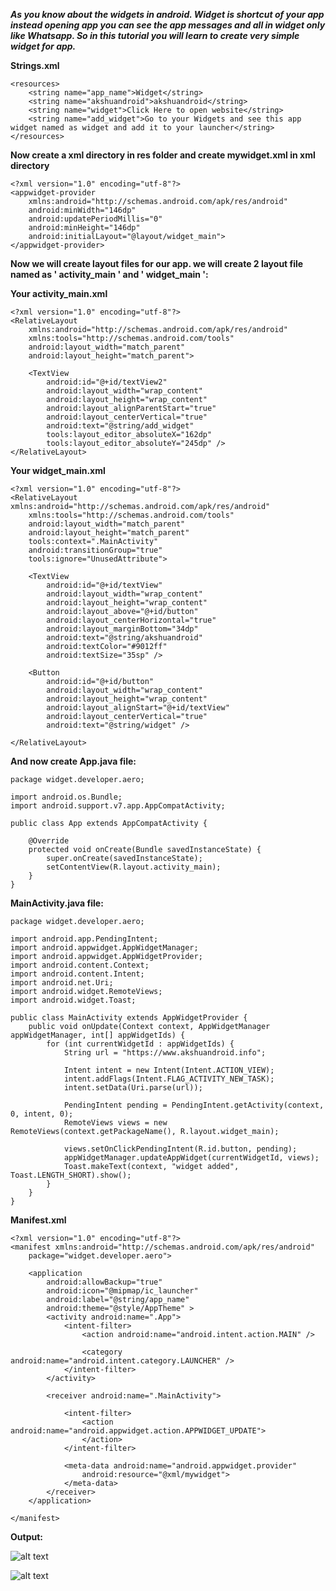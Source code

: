 ***As you know about the widgets in android. Widget is shortcut of your app instead opening app you can see the app messages and all in widget only like Whatsapp. So in this tutorial you will learn to create very simple widget for app.***

**Strings.xml**

    <resources>
        <string name="app_name">Widget</string>
        <string name="akshuandroid">akshuandroid</string>
        <string name="widget">Click Here to open website</string>
        <string name="add_widget">Go to your Widgets and see this app widget named as widget and add it to your launcher</string>
    </resources>

**Now create a xml directory in res folder and create mywidget.xml in xml directory**    

    <?xml version="1.0" encoding="utf-8"?>
    <appwidget-provider
        xmlns:android="http://schemas.android.com/apk/res/android"
        android:minWidth="146dp"
        android:updatePeriodMillis="0"
        android:minHeight="146dp"
        android:initialLayout="@layout/widget_main">
    </appwidget-provider>
    
**Now we will create layout files for our app. we will create 2 layout file named as ' activity_main ' and ' widget_main ':**

**Your activity_main.xml**

    <?xml version="1.0" encoding="utf-8"?>
    <RelativeLayout
        xmlns:android="http://schemas.android.com/apk/res/android"
        xmlns:tools="http://schemas.android.com/tools"
        android:layout_width="match_parent"
        android:layout_height="match_parent">

        <TextView
            android:id="@+id/textView2"
            android:layout_width="wrap_content"
            android:layout_height="wrap_content"
            android:layout_alignParentStart="true"
            android:layout_centerVertical="true"
            android:text="@string/add_widget"
            tools:layout_editor_absoluteX="162dp"
            tools:layout_editor_absoluteY="245dp" />
    </RelativeLayout>    
    
**Your widget_main.xml**   

    <?xml version="1.0" encoding="utf-8"?>
    <RelativeLayout xmlns:android="http://schemas.android.com/apk/res/android"
        xmlns:tools="http://schemas.android.com/tools"
        android:layout_width="match_parent"
        android:layout_height="match_parent"
        tools:context=".MainActivity"
        android:transitionGroup="true"
        tools:ignore="UnusedAttribute">

        <TextView
            android:id="@+id/textView"
            android:layout_width="wrap_content"
            android:layout_height="wrap_content"
            android:layout_above="@+id/button"
            android:layout_centerHorizontal="true"
            android:layout_marginBottom="34dp"
            android:text="@string/akshuandroid"
            android:textColor="#9012ff"
            android:textSize="35sp" />

        <Button
            android:id="@+id/button"
            android:layout_width="wrap_content"
            android:layout_height="wrap_content"
            android:layout_alignStart="@+id/textView"
            android:layout_centerVertical="true"
            android:text="@string/widget" />

    </RelativeLayout> 
    
**And now create App.java file:**

    package widget.developer.aero;

    import android.os.Bundle;
    import android.support.v7.app.AppCompatActivity;

    public class App extends AppCompatActivity {

        @Override
        protected void onCreate(Bundle savedInstanceState) {
            super.onCreate(savedInstanceState);
            setContentView(R.layout.activity_main);
        }
    }

**MainActivity.java file:**

    package widget.developer.aero;

    import android.app.PendingIntent;
    import android.appwidget.AppWidgetManager;
    import android.appwidget.AppWidgetProvider;
    import android.content.Context;
    import android.content.Intent;
    import android.net.Uri;
    import android.widget.RemoteViews;
    import android.widget.Toast;

    public class MainActivity extends AppWidgetProvider {
        public void onUpdate(Context context, AppWidgetManager appWidgetManager, int[] appWidgetIds) {
            for (int currentWidgetId : appWidgetIds) {
                String url = "https://www.akshuandroid.info";

                Intent intent = new Intent(Intent.ACTION_VIEW);
                intent.addFlags(Intent.FLAG_ACTIVITY_NEW_TASK);
                intent.setData(Uri.parse(url));

                PendingIntent pending = PendingIntent.getActivity(context, 0, intent, 0);
                RemoteViews views = new RemoteViews(context.getPackageName(), R.layout.widget_main);

                views.setOnClickPendingIntent(R.id.button, pending);
                appWidgetManager.updateAppWidget(currentWidgetId, views);
                Toast.makeText(context, "widget added", Toast.LENGTH_SHORT).show();
            }
        }
    }    

**Manifest.xml**

    <?xml version="1.0" encoding="utf-8"?>
    <manifest xmlns:android="http://schemas.android.com/apk/res/android"
        package="widget.developer.aero">

        <application
            android:allowBackup="true"
            android:icon="@mipmap/ic_launcher"
            android:label="@string/app_name"
            android:theme="@style/AppTheme" >
            <activity android:name=".App">
                <intent-filter>
                    <action android:name="android.intent.action.MAIN" />

                    <category android:name="android.intent.category.LAUNCHER" />
                </intent-filter>
            </activity>

            <receiver android:name=".MainActivity">

                <intent-filter>
                    <action android:name="android.appwidget.action.APPWIDGET_UPDATE">
                    </action>
                </intent-filter>

                <meta-data android:name="android.appwidget.provider"
                    android:resource="@xml/mywidget">
                </meta-data>
            </receiver>
        </application>

    </manifest> 

**Output:**

![alt text](https://github.com/akshaysunilmasram/Android/blob/master/Widget/art/image2.png)   

![alt text](https://github.com/akshaysunilmasram/Android/blob/master/Widget/art/image1.png)    
    
